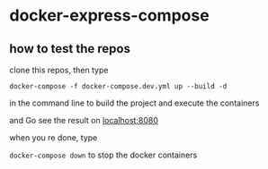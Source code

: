 # docker-express-compose

## how to test the repos

clone this repos, then type

`
docker-compose -f docker-compose.dev.yml up --build -d
`

in the command line to build the project and execute the containers

and Go see the result on [localhost:8080](http://localhost:8080)

when you re done, type

`docker-compose down` to stop the docker containers
